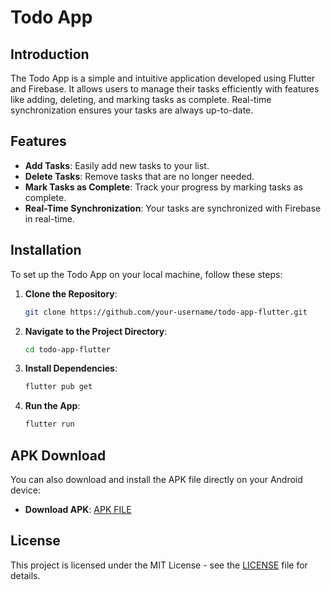 # Todo App

## Introduction

The Todo App is a simple and intuitive application developed using Flutter and Firebase. It allows users to manage their tasks efficiently with features like adding, deleting, and marking tasks as complete. Real-time synchronization ensures your tasks are always up-to-date.

## Features

- **Add Tasks**: Easily add new tasks to your list.
- **Delete Tasks**: Remove tasks that are no longer needed.
- **Mark Tasks as Complete**: Track your progress by marking tasks as complete.
- **Real-Time Synchronization**: Your tasks are synchronized with Firebase in real-time.

## Installation

To set up the Todo App on your local machine, follow these steps:

1. **Clone the Repository**:
    ```bash
    git clone https://github.com/your-username/todo-app-flutter.git
    ```

2. **Navigate to the Project Directory**:
    ```bash
    cd todo-app-flutter
    ```

3. **Install Dependencies**:
    ```bash
    flutter pub get
    ```

4. **Run the App**:
    ```bash
    flutter run
    ```

## APK Download

You can also download and install the APK file directly on your Android device:

- **Download APK**: [APK FILE](https://github.com/AkhilRoni/todo-app-flutter/releases/download/v1.0.0/app-release.apk)

## License

This project is licensed under the MIT License - see the [LICENSE](LICENSE) file for details.
